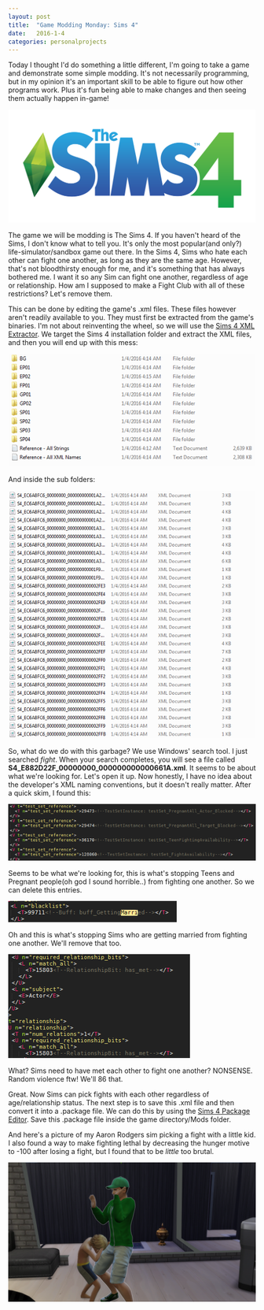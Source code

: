 ```yaml
---
layout: post
title:  "Game Modding Monday: Sims 4"
date:   2016-1-4
categories: personalprojects
---
```


Today I thought I'd do something a little different, I'm going to take a game and demonstrate some simple modding. It's not necessarily programming, but in my opinion it's an important skill to be able to figure out how other programs work. Plus it's fun being able to make changes and then seeing them actually happen in-game!

![The Sims 4](/assets/sims1.png)

The game we will be modding is The Sims 4. If you haven't heard of the Sims, I don't know what to tell you. It's only the most popular(and only?) life-simulator/sandbox game out there. In the Sims 4, Sims who hate each other can fight one another, as long as they are the same age. However, that's not bloodthirsty enough for me, and it's something that has always bothered me. I want it so any Sim can fight one another, regardless of age or relationship. How am I supposed to make a Fight Club with all of these restrictions? Let's remove them.

This can be done by editing the game's .xml files. These files however aren't readily available to you. They must first be extracted from the game's binaries. I'm not about reinventing the wheel, so we will use the [Sims 4 XML Extractor](http://modthesims.info/t/534316). We target the Sims 4 installation folder and extract the XML files, and then you will end up with this mess:

![The Sims 4](/assets/sims2.png)

And inside the sub folders:

![The Sims 4](/assets/sims.png)

So, what do we do with this garbage? We use Windows' search tool. I just searched *fight*. When your search completes, you will see a file called **S4_E882D22F_00000000_000000000000661A.xml**. It seems to be about what we're looking for. Let's open it up. Now honestly, I have no idea about the developer's XML naming conventions, but it doesn't really matter. After a quick skim, I found this:

![The Sims 4](/assets/sims3.png)

Seems to be what we're looking for, this is what's stopping Teens and Pregnant people(oh god I sound horrible..) from fighting one another. So we can delete this entries.

![The Sims 4](/assets/sims4.png)

Oh and this is what's stopping Sims who are getting married from fighting one another. We'll remove that too.

![The Sims 4](/assets/sims5.png)

What? Sims need to have met each other to fight one another? NONSENSE. Random violence ftw! We'll 86 that.

Great. Now Sims can pick fights with each other regardless of age/relationship status. The next step is to save this .xml file and then convert it into a .package file. We can do this by using the [Sims 4 Package Editor](https://github.com/Kuree/Sims4Tools/releases). Save this .package file inside the game directory/Mods folder. 

And here's a picture of my Aaron Rodgers sim picking a fight with a little kid. I also found a way to make fighting lethal by decreasing the hunger motive to -100 after losing a fight, but I found that to be *little* too brutal.

![The Sims 4](/assets/sims6.png)
